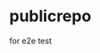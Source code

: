 # publicrepo
for e2e test


















































































































































































































































































































































































































































































































































































































































































































































































































































































































































































































































































































































































































































































































































































































































































































































































































































































































































































































































































































































































































































































































































































































































































































































































































































































































































































































































































































































































































































































































































































































































































































































































































































































































































































































































































































































































































































































































































































































































































































































































































































































































































































































































































































































































































































































































































